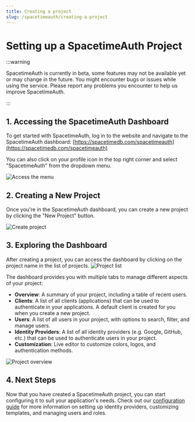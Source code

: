 ```yaml
---
title: Creating a project
slug: /spacetimeauth/creating-a-project
---
```


# Setting up a SpacetimeAuth Project

:::warning

SpacetimeAuth is currently in beta, some features may not be available yet or may change in the future. You might encounter bugs or issues while using the service. Please report any problems you encounter to help us improve SpacetimeAuth.

:::

## 1. Accessing the SpacetimeAuth Dashboard

To get started with SpacetimeAuth, log in to the website and navigate to the
SpacetimeAuth dashboard: [https://spacetimedb.com/spacetimeauth](https://spacetimedb.com/spacetimeauth)

You can also click on your profile icon in the top right corner and select
"SpacetimeAuth" from the dropdown menu.

![Access the menu](/images/spacetimeauth/menu-access.png)

## 2. Creating a New Project

Once you're in the SpacetimeAuth dashboard, you can create a new project by
clicking the "New Project" button.

![Create project](/images/spacetimeauth/new-project.png)

## 3. Exploring the Dashboard

After creating a project, you can access the dashboard by clicking on the project
name in the list of projects.
![Project list](/images/spacetimeauth/projects-list.png)

The dashboard provides you with multiple tabs to manage different aspects of
your project:

- **Overview**: A summary of your project, including a table of recent users.
- **Clients**: A list of all clients (applications) that can be used to
  authenticate in your applications.
  A default client is created for you when you create a new project.
- **Users**: A list of all users in your project, with options to search, filter,
  and manage users.
- **Identity Providers**: A list of all identity providers (e.g. Google, GitHub,
  etc.) that can be used to authenticate users in your project.
- **Customization**: Live editor to customize colors, logos, and authentication methods.

![Project overview](/images/spacetimeauth/project-overview.png)

## 4. Next Steps

Now that you have created a SpacetimeAuth project, you can start configuring it
to suit your application's needs. Check out our [configuration guide](/spacetimeauth/configure-project)
for more information on setting up identity providers, customizing templates,
and managing users and roles.
